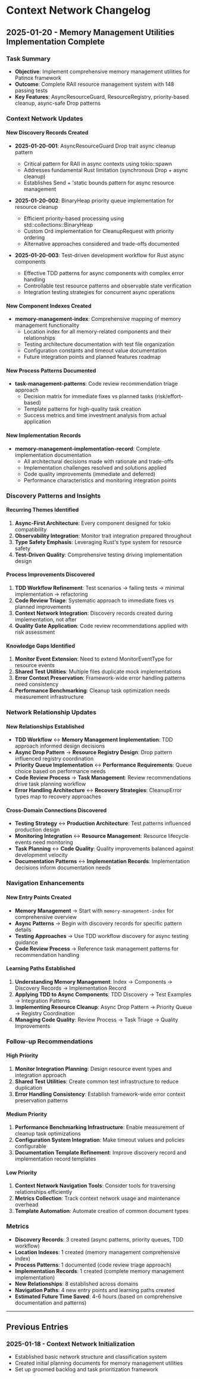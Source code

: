 # Context Network Changelog

## 2025-01-20 - Memory Management Utilities Implementation Complete

### Task Summary
- **Objective**: Implement comprehensive memory management utilities for Patinox framework
- **Outcome**: Complete RAII resource management system with 148 passing tests
- **Key Features**: AsyncResourceGuard, ResourceRegistry, priority-based cleanup, async-safe Drop patterns

### Context Network Updates

#### New Discovery Records Created
- **2025-01-20-001**: AsyncResourceGuard Drop trait async cleanup pattern
  - Critical pattern for RAII in async contexts using tokio::spawn
  - Addresses fundamental Rust limitation (synchronous Drop + async cleanup)
  - Establishes Send + 'static bounds pattern for async resource management

- **2025-01-20-002**: BinaryHeap priority queue implementation for resource cleanup  
  - Efficient priority-based processing using std::collections::BinaryHeap
  - Custom Ord implementation for CleanupRequest with priority ordering
  - Alternative approaches considered and trade-offs documented

- **2025-01-20-003**: Test-driven development workflow for Rust async components
  - Effective TDD patterns for async components with complex error handling
  - Controllable test resource patterns and observable state verification
  - Integration testing strategies for concurrent async operations

#### New Component Indexes Created
- **memory-management-index**: Comprehensive mapping of memory management functionality
  - Location index for all memory-related components and their relationships
  - Testing architecture documentation with test file organization
  - Configuration constants and timeout value documentation
  - Future integration points and planned features roadmap

#### New Process Patterns Documented
- **task-management-patterns**: Code review recommendation triage approach
  - Decision matrix for immediate fixes vs planned tasks (risk/effort-based)
  - Template patterns for high-quality task creation
  - Success metrics and time investment analysis from actual application

#### New Implementation Records
- **memory-management-implementation-record**: Complete implementation documentation
  - All architectural decisions made with rationale and trade-offs
  - Implementation challenges resolved and solutions applied  
  - Code quality improvements (immediate and deferred)
  - Performance characteristics and monitoring integration points

### Discovery Patterns and Insights

#### Recurring Themes Identified
1. **Async-First Architecture**: Every component designed for tokio compatibility
2. **Observability Integration**: Monitor trait integration prepared throughout
3. **Type Safety Emphasis**: Leveraging Rust's type system for resource safety
4. **Test-Driven Quality**: Comprehensive testing driving implementation design

#### Process Improvements Discovered
1. **TDD Workflow Refinement**: Test scenarios → failing tests → minimal implementation → refactoring
2. **Code Review Triage**: Systematic approach to immediate fixes vs planned improvements  
3. **Context Network Integration**: Discovery records created during implementation, not after
4. **Quality Gate Application**: Code review recommendations applied with risk assessment

#### Knowledge Gaps Identified
1. **Monitor Event Extension**: Need to extend MonitorEventType for resource events
2. **Shared Test Utilities**: Multiple files duplicate mock implementations  
3. **Error Context Preservation**: Framework-wide error handling patterns need consistency
4. **Performance Benchmarking**: Cleanup task optimization needs measurement infrastructure

### Network Relationship Updates

#### New Relationships Established
- **TDD Workflow** ↔ **Memory Management Implementation**: TDD approach informed design decisions
- **Async Drop Pattern** → **Resource Registry Design**: Drop pattern influenced registry coordination  
- **Priority Queue Implementation** ↔ **Performance Requirements**: Queue choice based on performance needs
- **Code Review Process** → **Task Management**: Review recommendations drive task planning workflow
- **Error Handling Architecture** ↔ **Recovery Strategies**: CleanupError types map to recovery approaches

#### Cross-Domain Connections Discovered
- **Testing Strategy** ↔ **Production Architecture**: Test patterns influenced production design
- **Monitoring Integration** ↔ **Resource Management**: Resource lifecycle events need monitoring
- **Task Planning** ↔ **Code Quality**: Quality improvements balanced against development velocity
- **Documentation Patterns** ↔ **Implementation Records**: Implementation decisions inform documentation needs

### Navigation Enhancements

#### New Entry Points Created
- **Memory Management** → Start with `memory-management-index` for comprehensive overview
- **Async Patterns** → Begin with discovery records for specific pattern details
- **Testing Approaches** → Use TDD workflow discovery for async testing guidance  
- **Code Review Process** → Reference task management patterns for recommendation handling

#### Learning Paths Established
1. **Understanding Memory Management**: Index → Components → Discovery Records → Implementation Record
2. **Applying TDD to Async Components**: TDD Discovery → Test Examples → Integration Patterns
3. **Implementing Resource Cleanup**: Async Drop Pattern → Priority Queue → Registry Coordination
4. **Managing Code Quality**: Review Process → Task Triage → Quality Improvements

### Follow-up Recommendations

#### High Priority
1. **Monitor Integration Planning**: Design resource event types and integration approach
2. **Shared Test Utilities**: Create common test infrastructure to reduce duplication
3. **Error Handling Consistency**: Establish framework-wide error context preservation patterns

#### Medium Priority  
1. **Performance Benchmarking Infrastructure**: Enable measurement of cleanup task optimizations
2. **Configuration System Integration**: Make timeout values and policies configurable
3. **Documentation Template Refinement**: Improve discovery record and implementation record templates

#### Low Priority
1. **Context Network Navigation Tools**: Consider tools for traversing relationships efficiently
2. **Metrics Collection**: Track context network usage and maintenance overhead
3. **Template Automation**: Automate creation of common document types

### Metrics
- **Discovery Records**: 3 created (async patterns, priority queues, TDD workflow)
- **Location Indexes**: 1 created (memory management comprehensive index)  
- **Process Patterns**: 1 documented (code review triage approach)
- **Implementation Records**: 1 created (complete memory management implementation)
- **New Relationships**: 8 established across domains
- **Navigation Paths**: 4 new entry points and learning paths created
- **Estimated Future Time Saved**: 4-6 hours (based on comprehensive documentation and patterns)

---

## Previous Entries

### 2025-01-18 - Context Network Initialization
- Established basic network structure and classification system
- Created initial planning documents for memory management utilities
- Set up groomed backlog and task prioritization framework